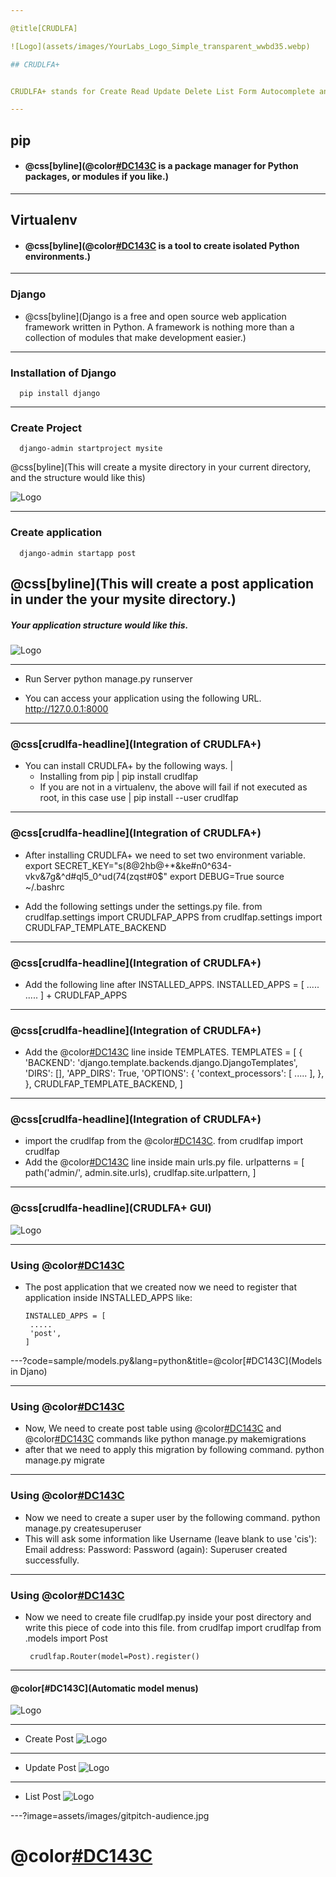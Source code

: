 ```yaml
---

@title[CRUDLFA]

![Logo](assets/images/YourLabs_Logo_Simple_transparent_wwbd35.webp)

## CRUDLFA+


CRUDLFA+ stands for Create Read Update Delete List Form Autocomplete and more.

---
```


## pip
-	#### @css[byline](@color[#DC143C](pip) is a package manager for Python packages, or modules if you like.)
---

## Virtualenv
-	#### @css[byline](@color[#DC143C](virtualenv) is a tool to create isolated Python environments.)

---
### Django
-	@css[byline](Django is a free and open source web application framework written in Python. A framework is nothing more than a collection of modules that make development easier.)

---

### Installation of Django
	  pip install django

---
### Create Project
	  django-admin startproject mysite

@css[byline](This will create a mysite directory in your current directory, and the structure would like this)

![Logo](assets/images/dir_str.jpeg)

---
### Create application
	  django-admin startapp post

@css[byline](This will create a post application in under the your mysite directory.)
---
#####	Your application structure would like this.
![Logo](assets/images/dir_str_1.png)

---
- Run Server
	  python manage.py runserver

- You can access your application using the following URL.
	  http://127.0.0.1:8000

---
### @css[crudlfa-headline](Integration of CRUDLFA+)

- You can install CRUDLFA+ by the following ways. |
	- Installing from pip |
		  pip install crudlfap
	- If you are not in a virtualenv, the above will fail if not executed as root, in this case use |
		  pip install --user crudlfap
---

### @css[crudlfa-headline](Integration of CRUDLFA+)
- After installing CRUDLFA+ we need to set two environment variable.
	  export SECRET_KEY="s(8@2hb@+*&ke#n0^634-vkv&7g&^d#ql5_0^ud(74(zqst#0$"
	  export DEBUG=True
	  source ~/.bashrc

- Add the following settings under the settings.py file.
	  from crudlfap.settings import CRUDLFAP_APPS
	  from crudlfap.settings import CRUDLFAP_TEMPLATE_BACKEND
---

### @css[crudlfa-headline](Integration of CRUDLFA+)

- Add the following line after INSTALLED_APPS.
	  INSTALLED_APPS = [
	  	.....
	  	.....
	  ] + CRUDLFAP_APPS
---
### @css[crudlfa-headline](Integration of CRUDLFA+)
- Add the @color[#DC143C](CRUDLFAP_TEMPLATE_BACKEND) line inside TEMPLATES.
	  TEMPLATES = [
	      {
	          'BACKEND': 'django.template.backends.django.DjangoTemplates',
	          'DIRS': [],
	          'APP_DIRS': True,
	          'OPTIONS': {
	              'context_processors': [
	              	.....
	              ],
	          },
	      },
	      CRUDLFAP_TEMPLATE_BACKEND,
	  ]

---
### @css[crudlfa-headline](Integration of CRUDLFA+)
- import the crudlfap from the @color[#DC143C](crudlfap).
	  from crudlfap import crudlfap
- Add the @color[#DC143C](crudlfap.site.urlpattern) line inside main urls.py file.
	  urlpatterns = [
	      path('admin/', admin.site.urls),
	      crudlfap.site.urlpattern,
	  ]
---
### @css[crudlfa-headline](CRUDLFA+ GUI)
![Logo](assets/images/CRUDFLAP_HOME.png)

---
### Using @color[#DC143C](CRUDLFA+)
-  The post application that we created now we need to register that application inside INSTALLED_APPS like:

	   INSTALLED_APPS = [
	  	.....
	  	'post',
	   ]
---?code=sample/models.py&lang=python&title=@color[#DC143C](Models in Djano)

---
### Using @color[#DC143C](CRUDLFA+)
-  Now, We need to create post table using @color[#DC143C](makemigrations) and @color[#DC143C](migrate) commands like
	   python manage.py makemigrations
- after that we need to apply this migration by following command.
	   python manage.py migrate

---
### Using @color[#DC143C](CRUDLFA+)
- Now we need to create a super user by the following command.
	   python manage.py createsuperuser	
- This will ask some information like
	   Username (leave blank to use 'cis'): 
	   Email address: 
	   Password: 
	   Password (again): 
       Superuser created successfully.

---
### Using @color[#DC143C](CRUDLFA+)
- Now we need to create file crudlfap.py inside your post directory and write this piece of code into this file.
	   from crudlfap import crudlfap
	   from .models import Post

	   crudlfap.Router(model=Post).register()

---
#### @color[#DC143C](Automatic model menus)
![Logo](assets/images/post_menu.png)

---
- Create Post
![Logo](assets/images/Post_create.png)

---
- Update Post
![Logo](assets/images/update_post.png)

---
- List Post
![Logo](assets/images/post_list.png)

---?image=assets/images/gitpitch-audience.jpg
# @color[#DC143C](Thank-You)

